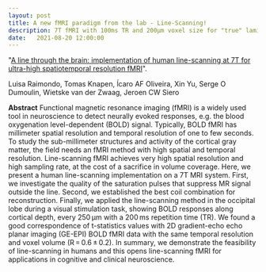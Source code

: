 ```yaml
---
layout: post
title: A new fMRI paradigm from the lab - Line-Scanning!
description: 7T fMRI with 100ms TR and 200μm voxel size for "true" laminar fMRI
date:   2021-08-20 12:00:00
---
```


"<a href="https://doi.org/10.1177/0271678X211037266" target="_blank" alt="A line through the brain: implementation of human line-scanning at 7T for ultra-high spatiotemporal resolution fMRI" >A line through the brain: implementation of human line-scanning at 7T for ultra-high spatiotemporal resolution fMRI</a>". 

Luisa Raimondo, Tomas Knapen, ĺcaro AF Oliveira, Xin Yu, Serge O Dumoulin, Wietske van der Zwaag, Jeroen CW Siero

**Abstract** Functional magnetic resonance imaging (fMRI) is a widely used tool in neuroscience to detect neurally evoked responses, e.g. the blood oxygenation level-dependent (BOLD) signal. Typically, BOLD fMRI has millimeter spatial resolution and temporal resolution of one to few seconds. To study the sub-millimeter structures and activity of the cortical gray matter, the field needs an fMRI method with high spatial and temporal resolution. Line-scanning fMRI achieves very high spatial resolution and high sampling rate, at the cost of a sacrifice in volume coverage. Here, we present a human line-scanning implementation on a 7T MRI system. First, we investigate the quality of the saturation pulses that suppress MR signal outside the line. Second, we established the best coil combination for reconstruction. Finally, we applied the line-scanning method in the occipital lobe during a visual stimulation task, showing BOLD responses along cortical depth, every 250 µm with a 200 ms repetition time (TR). We found a good correspondence of t-statistics values with 2D gradient-echo echo planar imaging (GE-EPI) BOLD fMRI data with the same temporal resolution and voxel volume (R = 0.6 ± 0.2). In summary, we demonstrate the feasibility of line-scanning in humans and this opens line-scanning fMRI for applications in cognitive and clinical neuroscience.